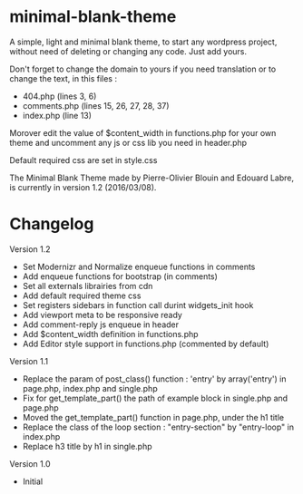 minimal-blank-theme
===================
A simple, light and minimal blank theme, to start any wordpress project, without need of deleting or changing any code. Just add yours.

Don't forget to change the domain to yours if you need translation or to change the text, in this files : 
- 404.php (lines 3, 6)
- comments.php (lines 15, 26, 27, 28, 37)
- index.php (line 13)

Morover edit the value of $content_width in functions.php for your own theme and uncomment any js or css lib you need in header.php

Default required css are set in style.css

The Minimal Blank Theme made by Pierre-Olivier Blouin and Edouard Labre, is currently in version 1.2 (2016/03/08).


Changelog
===================
Version 1.2
- Set Modernizr and Normalize enqueue functions in comments
- Add enqueue functions for bootstrap (in comments)
- Set all externals librairies from cdn
- Add default required theme css
- Set registers sidebars in function call durint widgets_init hook
- Add viewport meta to be responsive ready
- Add comment-reply js enqueue in header
- Add $content_width definition in functions.php
- Add Editor style support in functions.php (commented by default)

Version 1.1
- Replace the param of post_class() function : 'entry' by array('entry') in page.php, index.php and single.php
- Fix for get_template_part() the path of example block in single.php and page.php
- Moved the get_template_part() function in page.php, under the h1 title
- Replace the class of the loop section : "entry-section" by "entry-loop" in index.php
- Replace h3 title by h1 in single.php

Version 1.0
- Initial